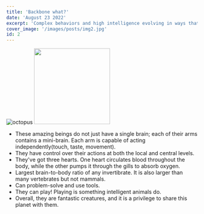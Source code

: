 ```yaml
---
title: 'Backbone what?'
date: 'August 23 2022'
excerpt: 'Complex behaviors and high intelligence evolving in ways that differ significantly from our own. '
cover_image: '/images/posts/img2.jpg'
id: 2
---
```


![octopus](/images/posts/img2.jpg)
<img src='/images/posts/img2.jpg' width='200'/>

- These amazing beings do not just have a single brain; each of their arms contains a mini-brain. Each arm is capable of acting independently(touch, taste, movement).
- They have control over their actions at both the local and central levels.
- They've got three hearts. One heart circulates blood throughout the body, while the other pumps it through the gills to absorb oxygen.
- Largest brain-to-body ratio of any invertibrate. It is also larger than many vertebrates but not mammals.
- Can problem-solve and use tools.
- They can play! Playing is something intelligent animals do.
- Overall, they are fantastic creatures, and it is a privilege to share this planet with them.
